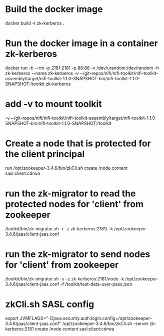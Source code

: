 # Build the docker image
docker build -t zk-kerberos .

# Run the docker image in a container **zk-kerberos**
docker run -ti --rm -p 2181:2181 -p 88:88 -v /dev/urandom:/dev/random -h zk-kerberos --name zk-kerberos -v ~/git-repos/nifi/nifi-toolkit/nifi-toolkit-assembly/target/nifi-toolkit-1.1.0-SNAPSHOT-bin/nifi-toolkit-1.1.0-SNAPSHOT:/toolkit zk-kerberos

# add -v to mount toolkit
-v ~/git-repos/nifi/nifi-toolkit/nifi-toolkit-assembly/target/nifi-toolkit-1.1.0-SNAPSHOT-bin/nifi-toolkit-1.1.0-SNAPSHOT:/toolkit

# Create a node that is protected for the client principal
run /opt/zookeeper-3.4.6/bin/zkCli.sh
create /node content sasl:client:cdrwa

# run the zk-migrator to read the protected nodes for 'client' from zookeeper
/toolkit/bin/zk-migrator.sh -r -z zk-kerberos:2181/ -k /opt/zookeeper-3.4.6/jaas/client-jaas.conf

# run the zk-migrator to send nodes for 'client' from zookeeper
/toolkit/bin/zk-migrator.sh -s -z zk-kerberos:2181/node -k /opt/zookeeper-3.4.6/jaas/client-jaas.conf -f /toolkit/test-data-user-pass.json

# zkCli.sh SASL config
export JVMFLAGS="-Djava.security.auth.login.config=/opt/zookeeper-3.4.6/jaas/client-jaas.conf"
/opt/zookeeper-3.4.6/bin/zkCli.sh -server zk-kerberos:2181
create /node content sasl:client:cdrwa
